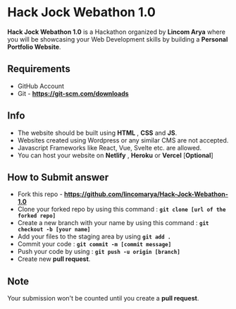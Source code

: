 # Hack Jock Webathon 1.0

**Hack Jock Webathon 1.0** is a Hackathon organized by **Lincom Arya** where you will be showcasing your Web Development skills by building a **Personal Portfolio Website**.

## Requirements

- GitHub Account
- Git - **https://git-scm.com/downloads**

## Info

- The website should be built using **HTML** , **CSS** and **JS**.
- Websites created using Wordpress or any similar CMS are not accepted.
- Javascript Frameworks like React, Vue, Svelte etc. are allowed.
- You can host your website on **Netlify** , **Heroku** or **Vercel** [**Optional**]

## How to Submit answer

- Fork this repo - **https://github.com/lincomarya/Hack-Jock-Webathon-1.0**
- Clone your forked repo by using this command : **```git clone [url of the forked repo]```**
- Create a new branch with your name by using this command : **```git checkout -b [your name]```**
- Add your files to the staging area by using **```git add . ```**
- Commit your code : **```git commit -m [commit message]```**
- Push your code by using : **```git push -u origin [branch]```**
- Create new **pull request**.

## Note

Your submission won't be counted until you create a **pull request**.